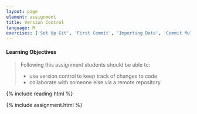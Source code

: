 ```yaml
---
layout: page
element: assignment
title: Version Control
language: R
exercises: ['Set Up Git', 'First Commit', 'Importing Data', 'Commit Multiple Files', 'Pushing Changes', 'Pulling and Pushing']
---
```


#### Learning Objectives

> Following this assignment students should be able to:
>
> - use version control to keep track of changes to code
> - collaborate with someone else via a remote repository

{% include reading.html %}

{% include assignment.html %}
